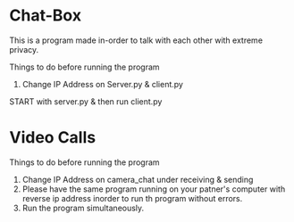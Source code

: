 # Chat-Box

This is a program made in-order to talk with each other with extreme privacy.

Things to do before running the program
1. Change IP Address on Server.py & client.py

START with server.py & then run client.py

# Video Calls

Things to do before running the program
1. Change IP Address on camera_chat under receiving & sending
2. Please have the same program running on your patner's computer with reverse ip address inorder to run th program without errors.
3. Run the program simultaneously.
